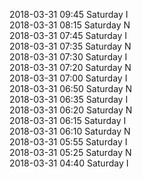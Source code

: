 2018-03-31 09:45 Saturday  I  
2018-03-31 08:15 Saturday  N  
2018-03-31 07:45 Saturday  I  
2018-03-31 07:35 Saturday  N  
2018-03-31 07:30 Saturday  I  
2018-03-31 07:20 Saturday  N  
2018-03-31 07:00 Saturday  I  
2018-03-31 06:50 Saturday  N  
2018-03-31 06:35 Saturday  I  
2018-03-31 06:20 Saturday  N  
2018-03-31 06:15 Saturday  I  
2018-03-31 06:10 Saturday  N  
2018-03-31 05:55 Saturday  I  
2018-03-31 05:25 Saturday  N  
2018-03-31 04:40 Saturday  I  
